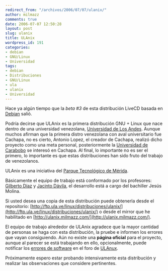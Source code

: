 ```yaml
---
redirect_from: "/archivos/2006/07/07/ulanix/"
author: milmazz
comments: true
date: 2006-07-07 12:50:28
layout: post
slug: ulanix
title: ULAnix
wordpress_id: 191
categories:
- debian
- GNU/Linux
- Universidad
tags:
- debian
- Distribuciones
- GNU/Linux
- ula
- ulanix
- Universidad
---
```


Hace ya algún tiempo que la _beta #3_ de esta distribución LiveCD basada en [Debian](http://www.debian.org/) salió.

Podría decirse que ULAnix es la primera distribución GNU + Linux que nace dentro de una universidad venezolana, [Universidad de Los Andes](http://www.ula.ve). Aunque muchos afirman que la primera distro venezolana con aval universitario fue Cachapa, no es cierto, Antonio Lopez, el creador de Cachapa, realizó dicho proyecto como una meta personal, posteriormente la [Universidad de Carabobo](http://www.uc.edu.ve/) se interesó en Cachapa. Al final, lo importante no es ser el primero, lo importante es que estas distribuciones han sido fruto del trabajo de venezolanos.

ULAnix es una iniciativa del [Parque Tecnológico de Mérida](http://www.cptm.ula.ve/).

Básicamente el equipo de trabajo está conformado por los profesores: [Gilberto Díaz](http://webdelprofesor.ula.ve/ingenieria/gilberto/) y [Jacinto Dávila](http://webdelprofesor.ula.ve/ingenieria/jacinto/), el desarrollo está a cargo del bachiller Jesús Molina.

Si usted desea una copia de esta distribución puede obtenerla desde el repositorio: [http://ftp.ula.ve/linux/distribuciones/ulanix/](http://ftp.ula.ve/linux/distribuciones/ulanix/) o desde el mirror que he habilitado en [http://ulanix.milmazz.com/](http://ulanix.milmazz.com/).

El equipo de trabajo alrededor de ULAnix agradece que la mayor cantidad de personas se haga con esta distribución, la pruebe e informen los errores que vayan consiguiendo. Aún no existe una **página oficial** para el proyecto, aunque al parecer se está trabajando en ello, opcionalmente, puede notificar los [errores de software](http://nux.ula.ve/index.php?name=PNphpBB2&file=viewtopic&t=26&sid=2a8a3b712688b0a82d0343f4f35cef65) en el foro de [ULAnux](http://nux.ula.ve/).

Próximamente espero estar probando intensivamente esta distribución y realizar las observaciones que considere pertinentes.
